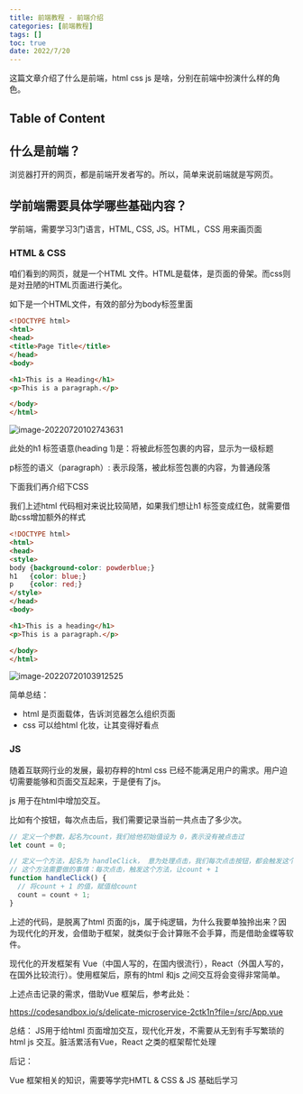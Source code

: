 ```yaml
---
title: 前端教程 - 前端介绍
categories: [前端教程]
tags: []
toc: true
date: 2022/7/20
---
```




这篇文章介绍了什么是前端，html css js 是啥，分别在前端中扮演什么样的角色。



<!--more-->



## Table of Content



## 什么是前端？

浏览器打开的网页，都是前端开发者写的。所以，简单来说前端就是写网页。



## 学前端需要具体学哪些基础内容？

学前端，需要学习3门语言，HTML, CSS, JS。HTML，CSS 用来画页面



### HTML & CSS

咱们看到的网页，就是一个HTML 文件。HTML是载体，是页面的骨架。而css则是对丑陋的HTML页面进行美化。

如下是一个HTML文件，有效的部分为body标签里面

```html
<!DOCTYPE html>
<html>
<head>
<title>Page Title</title>
</head>
<body>

<h1>This is a Heading</h1>
<p>This is a paragraph.</p>

</body>
</html>
```

![image-20220720102743631](http://serial.limiaomiao.site:8089/public/uploads/image-20220720102743631.png)



此处的h1 标签语意(heading 1)是：将被此标签包裹的内容，显示为一级标题

p标签的语义（paragraph）: 表示段落，被此标签包裹的内容，为普通段落



下面我们再介绍下CSS

我们上述html 代码相对来说比较简陋，如果我们想让h1 标签变成红色，就需要借助css增加额外的样式



```html
<!DOCTYPE html>
<html>
<head>
<style>
body {background-color: powderblue;}
h1   {color: blue;}
p    {color: red;}
</style>
</head>
<body>

<h1>This is a heading</h1>
<p>This is a paragraph.</p>

</body>
</html>
```

![image-20220720103912525](/Users/wushangcheng/Pictures/Typora/image-20220720103912525.png)



简单总结：

+ html 是页面载体，告诉浏览器怎么组织页面
+ css 可以给html 化妆，让其变得好看点



### JS

随着互联网行业的发展，最初存粹的html css 已经不能满足用户的需求。用户迫切需要能够和页面交互起来，于是便有了js。

js 用于在html中增加交互。

比如有个按钮，每次点击后，我们需要记录当前一共点击了多少次。

```js
// 定义一个参数，起名为count，我们给他初始值设为 0，表示没有被点击过
let count = 0;

// 定义一个方法，起名为 handleClick， 意为处理点击，我们每次点击按钮，都会触发这个方法
// 这个方法需要做的事情：每次点击，触发这个方法，让count + 1
function handleClick() {
  // 将count + 1 的值，赋值给count
  count = count + 1;
}
```



上述的代码，是脱离了html 页面的js，属于纯逻辑，为什么我要单独拎出来？因为现代化的开发，会借助于框架，就类似于会计算账不会手算，而是借助金蝶等软件。



现代化的开发框架有 Vue（中国人写的，在国内很流行），React（外国人写的，在国外比较流行）。使用框架后，原有的html 和js 之间交互将会变得非常简单。





上述点击记录的需求，借助Vue 框架后，参考此处：

https://codesandbox.io/s/delicate-microservice-2ctk1n?file=/src/App.vue

总结： JS用于给html 页面增加交互，现代化开发，不需要从无到有手写繁琐的html js 交互。脏活累活有Vue，React 之类的框架帮忙处理



后记： 

Vue 框架相关的知识，需要等学完HMTL & CSS & JS 基础后学习